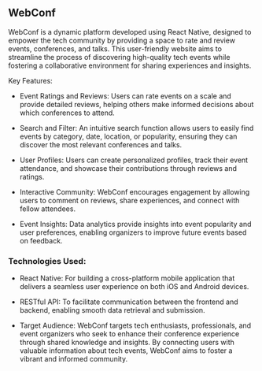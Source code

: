 ## WebConf

WebConf is a dynamic platform developed using React Native, designed to empower the tech community by providing a space to rate and review events, conferences, and talks. This user-friendly website aims to streamline the process of discovering high-quality tech events while fostering a collaborative environment for sharing experiences and insights.

Key Features:

- Event Ratings and Reviews: Users can rate events on a scale and provide detailed reviews, helping others make informed decisions about which conferences to attend.

- Search and Filter: An intuitive search function allows users to easily find events by category, date, location, or popularity, ensuring they can discover the most relevant conferences and talks.

- User Profiles: Users can create personalized profiles, track their event attendance, and showcase their contributions through reviews and ratings.

- Interactive Community: WebConf encourages engagement by allowing users to comment on reviews, share experiences, and connect with fellow attendees.

- Event Insights: Data analytics provide insights into event popularity and user preferences, enabling organizers to improve future events based on feedback.

### Technologies Used:

- React Native: For building a cross-platform mobile application that delivers a seamless user experience on both iOS and Android devices.

- RESTful API: To facilitate communication between the frontend and backend, enabling smooth data retrieval and submission.

- Target Audience: WebConf targets tech enthusiasts, professionals, and event organizers who seek to enhance their conference experience through shared knowledge and insights. By connecting users with valuable information about tech events, WebConf aims to foster a vibrant and informed community.
